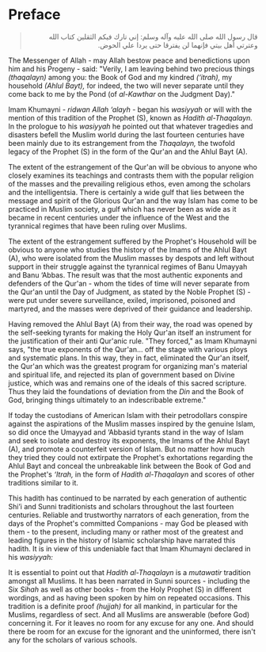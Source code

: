 Preface
=======

<blockquote dir="rtl">
  <p>
قال رسول الله صلى الله عليه وآله وسلم: إني تارك فيكم الثقلين كتاب الله
وعترتي أهل بيتي فإنهما لن يفترقا حتى يردا علي الحوض.
  </p>
</blockquote>

The Messenger of Allah - may Allah bestow peace and benedictions upon
him and his Progeny - said: "Verily, I am leaving behind two precious
things *(thaqalayn)* among you: the Book of God and my kindred
*(‘itrah),* my household *(Ahlul Bayt),* for indeed, the two will never
separate until they come back to me by the Pond (of *al-­Kawthar* on the
Judgment Day)."

Imam Khumayni - *ridwan Allah ‘alayh -* began his *wasiyyah* or will
with the mention of this tradition of the Prophet (S), known as *Hadith
al­-Thaqalayn.* In the prologue to his *wasiyyah* he pointed out that
whatever tragedies and disasters befell the Muslim world during the last
fourteen centuries have been mainly due to its estrangement from the
*Thaqalayn,* the twofold legacy of the Prophet (S) in the form of the
Qur'an and the Ahlul Bayt (A).

The extent of the estrangement of the Qur'an will be obvious to anyone
who closely examines its teachings and contrasts them with the popular
religion of the masses and the prevailing religious ethos, even among
the scholars and the intelligentsia. There is certainly a wide gulf that
lies between the message and spirit of the Glorious Qur'an and the way
Islam has come to be practiced in Muslim society, a gulf which has never
been as wide as it became in recent centuries under the influence of the
West and the tyrannical regimes that have been ruling over Muslims.

The extent of the estrangement suffered by the Prophet's Household will
be obvious to anyone who studies the history of the Imams of the Ahlul
Bayt (A), who were isolated from the Muslim masses by despots and left
without support in their struggle against the tyrannical regimes of Banu
Umayyah and Banu ‘Abbas. The result was that the most authentic
exponents and defenders of the Qur'an - whom the tides of time will
never separate from the Qur'an until the Day of Judgment, as stated by
the Noble Prophet (S) - were put under severe surveillance, exiled,
imprisoned, poisoned and martyred, and the masses were deprived of their
guidance and leadership.

Having removed the Ahlul Bayt (A) from their way, the road was opened by
the self-seeking tyrants for making the Holy Qur'an itself an instrument
for the justification of their anti­ Qur'anic rule. "They forced," as
Imam Khumayni says, "the true exponents of the Qur'an... off the stage
with various ploys and systematic plans. In this way, they in fact,
eliminated the Qur'an itself, the Qur'an which was the greatest program
for organizing man's material and spiritual life, and rejected its plan
of government based on Divine justice, which was and remains one of the
ideals of this sacred scripture. Thus they laid the foundations of
deviation from the *Din* and the Book of God, bringing things ultimately
to an indescribable extreme."

If today the custodians of American Islam with their petrodollars
conspire against the aspirations of the Muslim masses inspired by the
genuine Islam, so did once the Umayyad and ‘Abbasid tyrants stand in the
way of Islam and seek to isolate and destroy its exponents, the Imams of
the Ahlul Bayt (A), and promote a counterfeit version of Islam. But no
matter how much they tried they could not extirpate the Prophet's
exhortations regarding the Ahlul Bayt and conceal the unbreakable link
between the Book of God and the Prophet's *‘Itrah,* in the form of
*Hadith al­-­Thaqalayn* and scores of other traditions similar to it.

This hadith has continued to be narrated by each generation of authentic
Shi’i and Sunni traditionists and scholars throughout the last fourteen
centuries. Reliable and trustworthy narrators of each generation, from
the days of the Prophet's committed Companions - may God be pleased with
them - to the present, including many or rather most of the greatest and
leading figures in the history of Islamic scholarship have narrated this
hadith. It is in view of this undeniable fact that Imam Khumayni
declared in his *wasiyyah:*

It is essential to point out that *Hadith al­-­Thaqalayn* is a
*mutawatir* tradition amongst all Muslims. It has been narrated in Sunni
sources - including the Six *Sihah* as well as other books - from the
Holy Prophet (S) in different wordings, and as having been spoken by him
on repeated occasions. This tradition is a definite proof *(hujjah)* for
all mankind, in particular for the Muslims, regardless of sect. And all
Muslims are answerable (before God) concerning it. For it leaves no room
for any excuse for any one. And should there be room for an excuse for
the ignorant and the uninformed, there isn't any for the scholars of
various schools.


